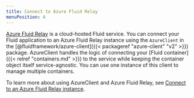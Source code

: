 ```yaml
---
title: Connect to Azure Fluid Relay
menuPosition: 4
---
```


[Azure Fluid Relay](https://aka.ms/azurefluidrelay) is a cloud-hosted Fluid service.
You can connect your Fluid application to an Azure Fluid Relay instance using the `AzureClient` in the [@fluidframework/azure-client]({{< packageref "azure-client" "v2" >}}) package.
AzureClient handles the logic of connecting your [Fluid container]({{< relref "containers.md" >}}) to the service while keeping the container object itself service-agnostic.
You can use one instance of this client to manage multiple containers.

To learn more about using AzureClient and Azure Fluid Relay, see [Connect to an Azure Fluid Relay instance](https://docs.microsoft.com/azure/azure-fluid-relay/how-tos/connect-fluid-azure-service).
